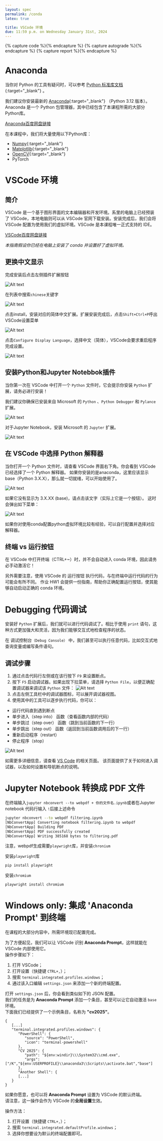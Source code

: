 ```yaml
---
layout: spec
permalink: /conda
latex: true

title: VSCode 环境
due: 11:59 p.m. on Wednesday January 31st, 2024
---
```


<link href="style.css" rel="stylesheet">
<div style="display:none">
	<!-- Define LaTeX commands here -->
	\(
		\DeclareMathOperator*{\argmin}{arg\,min}

		\newcommand{\DB}{\mathbf{D}}
		\newcommand{\NB}{\mathbf{N}}
		\newcommand{\PB}{\mathbf{P}}
		\newcommand{\SB}{\mathbf{S}}
		\newcommand{\XB}{\mathbf{X}}

		\newcommand{\xB}{\mathbf{x}}
		\newcommand{\yB}{\mathbf{y}}
	\)

</div>

{% capture code %}<i class="fa fa-code icon-large"></i>{% endcapture %}
{% capture autograde %}<i class="fa fa-robot icon-large"></i>{% endcapture %}
{% capture report %}<i class="fa fa-file icon-large"></i>{% endcapture %}

# Anaconda

当你对 Python 的工具有疑问时，可以参考 [Python 标准库文档](https://docs.python.org/3.7/library/index.html){:target="_blank"}
。

我们建议你安装最新的 [Anaconda](https://www.anaconda.com/download/){:target="_blank"} （Python 3.12 版本）。Anaconda 是一个 Python 包管理器，其中已经包含了本课程所需的大部分Python库。

[Anaconda百度网盘链接](https://pan.baidu.com/s/1JYNiSFtiaCKW3S0v3-xxiw?pwd=uc43)

在本课程中，我们将大量使用以下Python库：

 - [Numpy](https://numpy.org/doc/stable/user/quickstart.html){:target="_blank"} 
 - [Matplotlib](https://matplotlib.org/stable/tutorials/introductory/pyplot.html){:target="_blank"} 
 - [OpenCV](https://opencv.org/){:target="_blank"}
 - PyTorch

# VSCode 环境

## 简介

VSCode 是一个基于图形界面的文本编辑器和开发环境。系里的电脑上已经预装了 VSCode，本地电脑则可以从 VSCode 官网下载安装。安装完成后，我们会将 VSCode 配置为使用我们的虚拟环境。VSCode 是本课程唯一正式支持的 IDE。

[VSCode百度网盘链接](https://pan.baidu.com/s/1JYNiSFtiaCKW3S0v3-xxiw?pwd=uc43)

*本指南假设你已经在电脑上安装了 conda 并设置好了虚拟环境。*

## 更换中文显示

完成安装后点击左侧插件扩展按钮

![Alt text](assets/envi/ext.png "Jupyter")

在列表中搜索`chinese`关键字

![Alt text](assets/envi/lang.png "Jupyter")

点击install，安装对应的简体中文扩展。扩展安装完成后，点击`Shift+Ctrl+P`呼出VSCode设置菜单

![Alt text](assets/envi/config.png "Jupyter")

点击`Configure Display Language`，选择中文（简体），VSCode会要求重启程序完成设置。

![Alt text](assets/envi/select.png "Jupyter")


## 安装Python和Jupyter Notebbok插件

当你第一次在 VSCode 中打开一个 `Python` 文件时，它会提示你安装 `Python` 扩展，请务必进行安装！

我们建议你确保已安装来自 Microsoft 的 `Python` 、`Python Debugger` 和 `Pylance` 扩展。

![Alt text](assets/envi/python.png "Jupyter")

对于Jupyter Notebook，安装 Microsoft 的 `Jupyter` 扩展。 

![Alt text](assets/envi/jupyter.png "Jupyter")


## 在 VSCode 中选择 Python 解释器

当你打开一个 Python 文件时，请查看 VSCode 界面右下角。你会看到 VSCode 已经选择了一个 Python 解释器。
如果你安装的是anaconda，这里应该显示base（Python 3.X.X），那么就一切就绪，可以开始使用了。

![Alt text](assets/envi/in2.png "Jupyter")

如果它没有显示为 3.X.XX (base)，请点击该文字（实际上它是一个按钮）。
这时会弹出如下菜单：

![Alt text](assets/envi/interpreter.png "Jupyter")

如果你对使用conda配置python虚拟环境比较有经验，可以自行配置并选择对应解释器。

## 终端 vs 运行按钮

在 VSCode 中打开终端（CTRL+~）时，并不会自动进入 conda 环境，因此请务必手动激活它！

另外需要注意，使用 VSCode 的 运行按钮 执行代码，与在终端中运行代码的行为可能会有所不同。
作业 HW1 会提供一份指南，帮助你正确配置运行按钮，使其能够自动启动正确的 conda 环境。

# Debugging 代码调试

安装好 `Python` 扩展后，我们就可以进行代码调试了。相比于使用 `print` 语句，这种方式更加强大和灵活，因为我们能够交互式地检查程序的状态。

在 调试控制台`（Debug Console）` 中，我们甚至可以执行任意代码，比如交互式地查询变量或编写条件语句。

## 调试步骤

1. 通过点击代码行左侧或在该行按下 `F9` 来设置断点。
2. 按下 `F5` 启动调试器。如果出现下拉菜单，请选择 `Python File`，以便正确配置调试器来调试该 `Python` 文件：
![Alt text](assets/envi/F5.png "Jupyter")
3. 点击左侧工具栏中的调试器图标，可以展开调试器视图。
4. 使用其中的工具可以逐步执行代码，你可以：
- 运行代码直到遇到断点
- 单步进入（step into） 函数（查看函数内部的代码）
- 单步跳过（step over） 函数（跳到当前函数的下一行）
- 单步跳出（step out） 函数（返回到当前函数调用后的下一行）
- 重新启动程序（restart）
- 停止程序（stop）

![Alt text](assets/envi/debugger-view.png "Jupyter")

如需更多详细信息，请查看 [VS Code](https://code.visualstudio.com/docs/debugtest/debugging) 的相关页面。
该页面提供了关于如何进入调试器，以及如何设置和导航断点的说明。

# Jupyter Notebook 转换成 PDF 文件

在终端输入`jupyter nbconvert --to webpdf + 你的文件名.ipynb`或者在Jupyter notebook 代码行输入 `!`后接上述命令

```bash
jupyter nbconvert --to webpdf filtering.ipynb
[NbConvertApp] Converting notebook filtering.ipynb to webpdf
[NbConvertApp] Building PDF
[NbConvertApp] PDF successfully created
[NbConvertApp] Writing 385168 bytes to filtering.pdf
```

注意，webpdf生成需要`playwright`库，并安装`chronium`



安装`playwright`库
```bash
pip install playwright
```

安装`chromium`
```bash
playwright install chromium
```

# Windows only: 集成 'Anaconda Prompt' 到终端


在课程的大部分内容中，所需环境现已配置完成。  

为了方便起见，我们可以让 VSCode 识别 **Anaconda Prompt**，这样就能在 VSCode 内部使用它。  
操作步骤如下：  
1. 打开 VSCode；  
2. 打开设置（快捷键 `CTRL+,`）；  
3. 搜索 `terminal.integrated.profiles.windows`；  
4. 通过该入口编辑 `settings.json` 来添加一个新的终端配置。  

打开 `settings.json` 后，你会看到类似如下的 JSON 配置。  
我们的任务是为 **Anaconda Prompt** 添加一个条目，甚至可以让它自动激活 `base` 环境。  
下面我们已经提供了一个示例条目，名称为 **"cv2025"**。  

```
{
   [...]
   "terminal.integrated.profiles.windows": {
      "PowerShell": {
         "source": "PowerShell",
         "icon": "terminal-powershell"
      },
      "CV 2025": {
         "path": "${env:windir}\\\System32\\cmd.exe",
         "args": ["/K","${env:USERPROFILE}\\anaconda3\\Scripts\\activate.bat","base"]
      },
      "Another Shell": {
      [...]
   }
}
```

如果你愿意，也可以将 **Anaconda Prompt** 设置为 VSCode 的默认终端。  
请注意，这一操作会作为 VSCode 的**全局设置**生效。  

操作方法：  
1. 打开设置（快捷键 `CTRL+,`）；  
2. 搜索 `terminal.integrated.defaultProfile.windows`；  
3. 选择你想要设为默认的终端配置即可。  